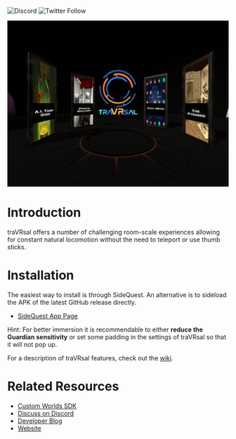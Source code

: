 ![Discord](https://img.shields.io/discord/653315487437946880)
![Twitter Follow](https://img.shields.io/twitter/follow/traVRsal_Robert?style=flat-square)

![Cover](/images/Cover.png)

# Introduction

traVRsal offers a number of challenging room-scale experiences allowing for constant natural locomotion without the need to teleport or use thumb sticks.

# Installation

The easiest way to install is through SideQuest. An alternative is to sideload the APK of the latest GitHub release directly.

 * [SideQuest App Page](https://sdq.st/a-449)

Hint: For better immersion it is recommendable to either **reduce the Guardian sensitivity** or set some padding in the settings of traVRsal so that it will not pop up.

For a description of traVRsal features, check out the [wiki](https://github.com/WetzoldStudios/traVRsal/wiki).
  
# Related Resources

 * [Custom Worlds SDK](https://github.com/WetzoldStudios/traVRsal-sdk)
 * [Discuss on Discord](https://discord.gg/67fNz4F)
 * [Developer Blog](https://blog.wetzold.com/)
* [Website](https://www.travrsal.com)
 